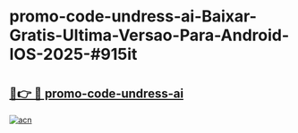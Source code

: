 # promo-code-undress-ai-Baixar-Gratis-Ultima-Versao-Para-Android-IOS-2025-#915it

# <h2><a href="https://ainizakaria.my?title=promo-code-undress-ai&ref=24M">🔗👉 🔴 promo-code-undress-ai</a></h2>

[![acn](https://github.com/user-attachments/assets/0f9c940e-d8b0-45ae-aac7-cd30a18b3e1c)](https://ainizakaria.my?title=promo-code-undress-ai&ref=24M)

